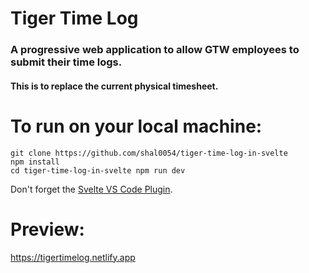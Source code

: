 # Tiger Time Log 

### A progressive web application to allow GTW employees to submit their time logs. 
#### This is to replace the current physical timesheet.

# To run on your local machine:
```
git clone https://github.com/shal0054/tiger-time-log-in-svelte
npm install
cd tiger-time-log-in-svelte npm run dev
```
Don't forget the [Svelte VS Code Plugin](https://marketplace.visualstudio.com/items?itemName=svelte.svelte-vscode).

# Preview:
https://tigertimelog.netlify.app
